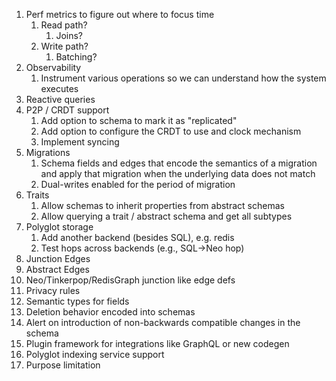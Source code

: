1. Perf metrics to figure out where to focus time
   1. Read path?
      1. Joins?
   2. Write path?
      1. Batching?
2. Observability
   1. Instrument various operations so we can understand how the system executes
3. Reactive queries
4. P2P / CRDT support
   1. Add option to schema to mark it as "replicated"
   2. Add option to configure the CRDT to use and clock mechanism
   3. Implement syncing
5. Migrations
   1. Schema fields and edges that encode the semantics of a migration and apply that migration when the underlying data does not match
   2. Dual-writes enabled for the period of migration
6. Traits
   1. Allow schemas to inherit properties from abstract schemas
   2. Allow querying a trait / abstract schema and get all subtypes
7. Polyglot storage
   1. Add another backend (besides SQL), e.g. redis
   2. Test hops across backends (e.g., SQL->Neo hop)
8. Junction Edges
9.  Abstract Edges
10. Neo/Tinkerpop/RedisGraph junction like edge defs
11. Privacy rules
12. Semantic types for fields
13. Deletion behavior encoded into schemas
14. Alert on introduction of non-backwards compatible changes in the schema
15. Plugin framework for integrations like GraphQL or new codegen
16. Polyglot indexing service support
17. Purpose limitation